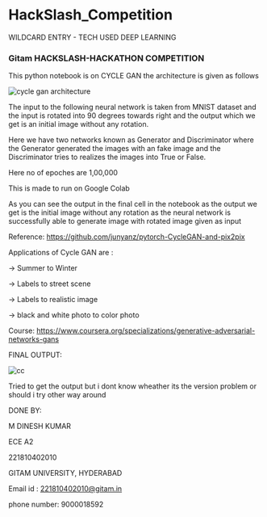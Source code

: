 # HackSlash_Competition

WILDCARD ENTRY - TECH USED DEEP LEARNING

### Gitam HACKSLASH-HACKATHON COMPETITION 

This python notebook is on CYCLE GAN the architecture is given as follows

![cycle gan architecture](https://user-images.githubusercontent.com/47123679/108616494-c4de7700-7433-11eb-8d60-f7eefa2a8e58.png)

The input to the following neural network is taken from MNIST dataset and the input is rotated into 90 degrees towards right and the output which we get is an initial image without any rotation.

Here we have two networks known as Generator and Discriminator where the Generator generated the images with an fake image and the Discriminator tries to realizes the images into True or False.

Here no of epoches are 1,00,000

This is made to run on Google Colab

As you can see the output in the final cell in the notebook as the output we get is the initial image without any rotation as the neural network is successfully able to generate image with rotated image given as input

Reference:
https://github.com/junyanz/pytorch-CycleGAN-and-pix2pix

Applications of Cycle GAN are :

-> Summer to Winter

-> Labels to street scene

-> Labels to realistic image 

-> black and white photo to color photo



Course:
https://www.coursera.org/specializations/generative-adversarial-networks-gans



FINAL OUTPUT:

![cc](https://user-images.githubusercontent.com/47123679/108618516-0592bc00-7445-11eb-9dce-68cc137319e9.png)



Tried to get the output but i dont know wheather its the version problem or should i try other way around 


DONE BY:


M DINESH KUMAR 

ECE A2

221810402010

GITAM UNIVERSITY, HYDERABAD

Email id : 221810402010@gitam.in

phone number: 9000018592

